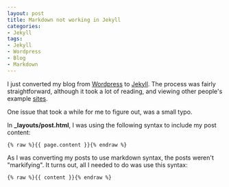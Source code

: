 ```yaml
--- 
layout: post
title: Markdown not working in Jekyll
categories:
- Jekyll
tags: 
- Jekyll
- Wordpress
- Blog
- Markdown
---
```


I just converted my blog from [Wordpress](http://wordpress.org/) to [Jekyll](https://github.com/mojombo/jekyll/).
The process was fairly straightforward, although it took a lot of reading, and viewing other people's 
example [sites](https://github.com/mojombo/jekyll/wiki/sites).

One issue that took a while for me to figure out, was a small typo.

In **\_layouts/post.html**, I was using the following syntax to include my post content:

    {% raw %}{{ page.content }}{% endraw %}

As I was converting my posts to use markdown syntax, the posts weren't "markifying".  It turns out, all I needed to do was use this syntax:

    {% raw %}{{ content }}{% endraw %}


